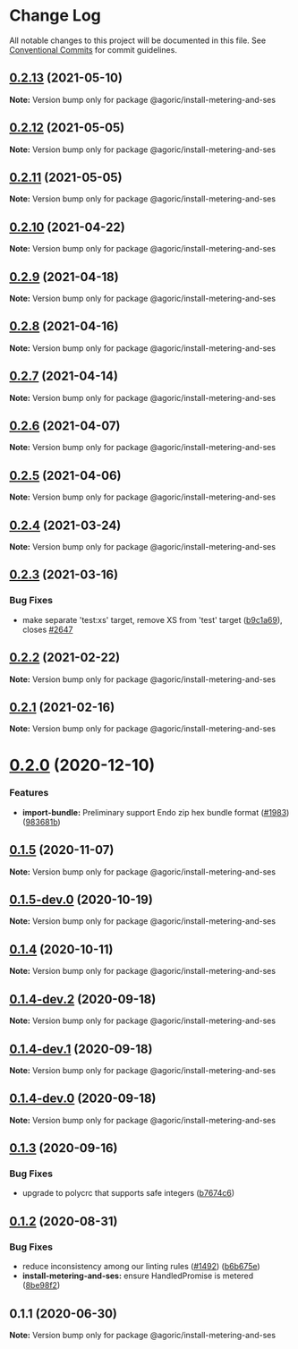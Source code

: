 # Change Log

All notable changes to this project will be documented in this file.
See [Conventional Commits](https://conventionalcommits.org) for commit guidelines.

## [0.2.13](https://github.com/Agoric/agoric-sdk/compare/@agoric/install-metering-and-ses@0.2.12...@agoric/install-metering-and-ses@0.2.13) (2021-05-10)

**Note:** Version bump only for package @agoric/install-metering-and-ses





## [0.2.12](https://github.com/Agoric/agoric-sdk/compare/@agoric/install-metering-and-ses@0.2.11...@agoric/install-metering-and-ses@0.2.12) (2021-05-05)

**Note:** Version bump only for package @agoric/install-metering-and-ses





## [0.2.11](https://github.com/Agoric/agoric-sdk/compare/@agoric/install-metering-and-ses@0.2.10...@agoric/install-metering-and-ses@0.2.11) (2021-05-05)

**Note:** Version bump only for package @agoric/install-metering-and-ses





## [0.2.10](https://github.com/Agoric/agoric-sdk/compare/@agoric/install-metering-and-ses@0.2.9...@agoric/install-metering-and-ses@0.2.10) (2021-04-22)

**Note:** Version bump only for package @agoric/install-metering-and-ses





## [0.2.9](https://github.com/Agoric/agoric-sdk/compare/@agoric/install-metering-and-ses@0.2.8...@agoric/install-metering-and-ses@0.2.9) (2021-04-18)

**Note:** Version bump only for package @agoric/install-metering-and-ses





## [0.2.8](https://github.com/Agoric/agoric-sdk/compare/@agoric/install-metering-and-ses@0.2.7...@agoric/install-metering-and-ses@0.2.8) (2021-04-16)

**Note:** Version bump only for package @agoric/install-metering-and-ses





## [0.2.7](https://github.com/Agoric/agoric-sdk/compare/@agoric/install-metering-and-ses@0.2.6...@agoric/install-metering-and-ses@0.2.7) (2021-04-14)

**Note:** Version bump only for package @agoric/install-metering-and-ses





## [0.2.6](https://github.com/Agoric/agoric-sdk/compare/@agoric/install-metering-and-ses@0.2.5...@agoric/install-metering-and-ses@0.2.6) (2021-04-07)

**Note:** Version bump only for package @agoric/install-metering-and-ses





## [0.2.5](https://github.com/Agoric/agoric-sdk/compare/@agoric/install-metering-and-ses@0.2.4...@agoric/install-metering-and-ses@0.2.5) (2021-04-06)

**Note:** Version bump only for package @agoric/install-metering-and-ses





## [0.2.4](https://github.com/Agoric/agoric-sdk/compare/@agoric/install-metering-and-ses@0.2.3...@agoric/install-metering-and-ses@0.2.4) (2021-03-24)

**Note:** Version bump only for package @agoric/install-metering-and-ses





## [0.2.3](https://github.com/Agoric/agoric-sdk/compare/@agoric/install-metering-and-ses@0.2.2...@agoric/install-metering-and-ses@0.2.3) (2021-03-16)


### Bug Fixes

* make separate 'test:xs' target, remove XS from 'test' target ([b9c1a69](https://github.com/Agoric/agoric-sdk/commit/b9c1a6987093fc8e09e8aba7acd2a1618413bac8)), closes [#2647](https://github.com/Agoric/agoric-sdk/issues/2647)





## [0.2.2](https://github.com/Agoric/agoric-sdk/compare/@agoric/install-metering-and-ses@0.2.1...@agoric/install-metering-and-ses@0.2.2) (2021-02-22)

**Note:** Version bump only for package @agoric/install-metering-and-ses





## [0.2.1](https://github.com/Agoric/agoric-sdk/compare/@agoric/install-metering-and-ses@0.2.0...@agoric/install-metering-and-ses@0.2.1) (2021-02-16)

**Note:** Version bump only for package @agoric/install-metering-and-ses





# [0.2.0](https://github.com/Agoric/agoric-sdk/compare/@agoric/install-metering-and-ses@0.1.5...@agoric/install-metering-and-ses@0.2.0) (2020-12-10)


### Features

* **import-bundle:** Preliminary support Endo zip hex bundle format ([#1983](https://github.com/Agoric/agoric-sdk/issues/1983)) ([983681b](https://github.com/Agoric/agoric-sdk/commit/983681bfc4bf512b6bd90806ed9220cd4fefc13c))





## [0.1.5](https://github.com/Agoric/agoric-sdk/compare/@agoric/install-metering-and-ses@0.1.5-dev.0...@agoric/install-metering-and-ses@0.1.5) (2020-11-07)

**Note:** Version bump only for package @agoric/install-metering-and-ses





## [0.1.5-dev.0](https://github.com/Agoric/agoric-sdk/compare/@agoric/install-metering-and-ses@0.1.4...@agoric/install-metering-and-ses@0.1.5-dev.0) (2020-10-19)

**Note:** Version bump only for package @agoric/install-metering-and-ses





## [0.1.4](https://github.com/Agoric/agoric-sdk/compare/@agoric/install-metering-and-ses@0.1.4-dev.2...@agoric/install-metering-and-ses@0.1.4) (2020-10-11)

**Note:** Version bump only for package @agoric/install-metering-and-ses





## [0.1.4-dev.2](https://github.com/Agoric/agoric-sdk/compare/@agoric/install-metering-and-ses@0.1.4-dev.1...@agoric/install-metering-and-ses@0.1.4-dev.2) (2020-09-18)

**Note:** Version bump only for package @agoric/install-metering-and-ses





## [0.1.4-dev.1](https://github.com/Agoric/agoric-sdk/compare/@agoric/install-metering-and-ses@0.1.4-dev.0...@agoric/install-metering-and-ses@0.1.4-dev.1) (2020-09-18)

**Note:** Version bump only for package @agoric/install-metering-and-ses





## [0.1.4-dev.0](https://github.com/Agoric/agoric-sdk/compare/@agoric/install-metering-and-ses@0.1.3...@agoric/install-metering-and-ses@0.1.4-dev.0) (2020-09-18)

**Note:** Version bump only for package @agoric/install-metering-and-ses





## [0.1.3](https://github.com/Agoric/agoric-sdk/compare/@agoric/install-metering-and-ses@0.1.2...@agoric/install-metering-and-ses@0.1.3) (2020-09-16)


### Bug Fixes

* upgrade to polycrc that supports safe integers ([b7674c6](https://github.com/Agoric/agoric-sdk/commit/b7674c64a4bdd321bb6fa96f9485161fc3315309))





## [0.1.2](https://github.com/Agoric/agoric-sdk/compare/@agoric/install-metering-and-ses@0.1.1...@agoric/install-metering-and-ses@0.1.2) (2020-08-31)


### Bug Fixes

* reduce inconsistency among our linting rules ([#1492](https://github.com/Agoric/agoric-sdk/issues/1492)) ([b6b675e](https://github.com/Agoric/agoric-sdk/commit/b6b675e2de110e2af19cad784a66220cab21dacf))
* **install-metering-and-ses:** ensure HandledPromise is metered ([8be98f2](https://github.com/Agoric/agoric-sdk/commit/8be98f255e3bb6b26afbff8e6dd0593ad8f0b665))





## 0.1.1 (2020-06-30)

**Note:** Version bump only for package @agoric/install-metering-and-ses
